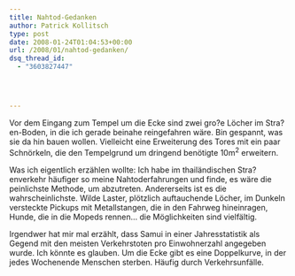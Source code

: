 ```yaml
---
title: Nahtod-Gedanken
author: Patrick Kollitsch
type: post
date: 2008-01-24T01:04:53+00:00
url: /2008/01/nahtod-gedanken/
dsq_thread_id:
  - "3603827447"




---
```

Vor dem Eingang zum Tempel um die Ecke sind zwei gro?e Löcher im Stra?en-Boden, in die ich gerade beinahe reingefahren wäre. Bin gespannt, was sie da hin bauen wollen. Vielleicht eine Erweiterung des Tores mit ein paar Schnörkeln, die den Tempelgrund um dringend benötigte 10m<sup>2</sup> erweitern.

Was ich eigentlich erzählen wollte: Ich habe im thailändischen Stra?enverkehr häufiger so meine Nahtoderfahrungen und finde, es wäre die peinlichste Methode, um abzutreten. Andererseits ist es die wahrscheinlichste. Wilde Laster, plötzlich auftauchende Löcher, im Dunkeln versteckte Pickups mit Metallstangen, die in den Fahrweg hineinragen, Hunde, die in die Mopeds rennen&#8230; die Möglichkeiten sind vielfältig.

Irgendwer hat mir mal erzählt, dass Samui in einer Jahresstatistik als Gegend mit den meisten Verkehrstoten pro Einwohnerzahl angegeben wurde. Ich könnte es glauben. Um die Ecke gibt es eine Doppelkurve, in der jedes Wochenende Menschen sterben. Häufig durch Verkehrsunfälle.